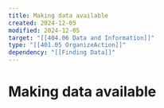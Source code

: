 ```yaml
---
title: Making data available
created: 2024-12-05
modified: 2024-12-05
target: "[[404.06 Data and Information]]"
type: "[[401.05 OrganizeAction]]"
dependency: "[[Finding Data]]"
---
```

# Making data available
